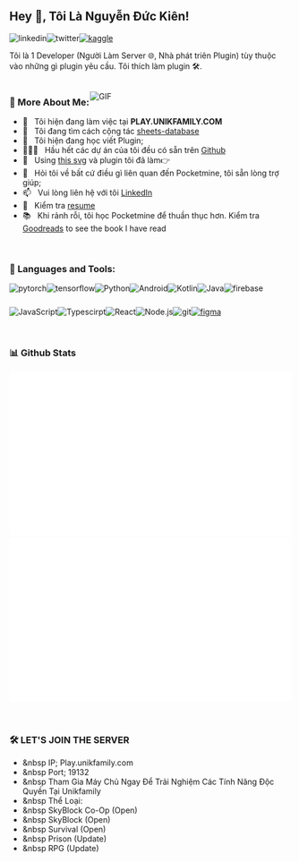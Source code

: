 ## Hey 👋, Tôi Là Nguyễn Đức Kiên!
<a href='https://www.linkedin.com/in/s2twken/'><img align='left' alt="linkedin" src="https://raw.githubusercontent.com/rahul-jha98/rahul-jha98/561d474902b59c7429ec22bb73e225696c27b202/assets/linkedin.svg" height='18px'/></a>
<a href='https://twitter.com/s2twken/'><img align='left' alt="twitter" src="https://raw.githubusercontent.com/rahul-jha98/rahul-jha98/561d474902b59c7429ec22bb73e225696c27b202/assets/twitter.svg" height='18px'/></a>
<a href='https://www.kaggle.com/s2twken/'><img alt="kaggle" src="https://raw.githubusercontent.com/rahul-jha98/rahul-jha98/561d474902b59c7429ec22bb73e225696c27b202/assets/kaggle.svg" height='18px'/></a>

Tôi là 1 Developer (Người Làm Server 🌐, Nhà phát triên Plugin) tùy thuộc vào những gì plugin yêu cầu. Tôi thích làm plugin 🛠️. 
<br/>
<br/>

<img align="right" alt="GIF" src="https://raw.githubusercontent.com/s2twken/rahul-jh98/lmain/techstack.gif" width="360px"/>
  
### 🧐 More About Me:

- 🔭 &nbsp; Tôi hiện đang làm việc tại **PLAY.UNIKFAMILY.COM**
- 🤝 &nbsp; Tôi đang tìm cách cộng tác [sheets-database](https://github.com/rahul-jha98/sheets-database)
- 🌱 &nbsp; Tôi hiện đang học viết Plugin; 
- 👨🏻‍💻 &nbsp; Hầu hết các dự án của tôi đều có sẵn trên [Github](https://github.com/s2twken?tab=repositories)
- 🎨 &nbsp; Using [this svg](https://storyset.com/illustration/javascript-frameworks/amico) và plugin tôi đã làm👉
- 💬 &nbsp; Hỏi tôi về bất cứ điều gì liên quan đến Pocketmine, tôi sẵn lòng trợ giúp;
- 📫 &nbsp; Vui lòng liên hệ với tôi [LinkedIn](https://www.linkedin.com/in/S2TwKen/)
- 📝 &nbsp; Kiểm tra [resume](https://drive.google.com/file/d/1ZpR5pVBTnl_Qybq7GE3MGy1SB1JehVSE/view?usp=sharing)
- 📚 &nbsp; Khi rảnh rỗi, tôi học Pocketmine để thuần thục hơn. Kiểm tra [Goodreads](https://www.goodreads.com/rahul-jha98) to see the book I have read

<br>

### 🔨 Languages and Tools:
<a href="https://pytorch.org/" target="_blank"> <img align="left" src="https://raw.githubusercontent.com/rahul-jha98/github_readme_icons/main/language_and_tools/square/pytorch/pytorch.svg" alt="pytorch" height="42px"/> </a> 
<a href="https://www.tensorflow.org" target="_blank"> <img align="left" src="https://raw.githubusercontent.com/rahul-jha98/github_readme_icons/main/language_and_tools/square/tensorflow/tensorflow.svg" alt="tensorflow" height="42px"/> </a> 
<a href="https://www.python.org" target="_blank"><img align="left" alt="Python" height ="42px" src="https://raw.githubusercontent.com/rahul-jha98/github_readme_icons/main/language_and_tools/square/python/python.svg"></a>
<a href="https://developer.android.com" target="_blank"> <img align="left" alt="Android" height ="42px" src="https://raw.githubusercontent.com/rahul-jha98/github_readme_icons/main/language_and_tools/square/android/android.svg"> </a>
<a href="https://kotlinlang.org" target="_blank"><img align="left" alt="Kotlin" height ="42px" src="https://raw.githubusercontent.com/rahul-jha98/github_readme_icons/main/language_and_tools/square/kotlin/kotlin.svg"></a>
<a href="https://www.java.com" target="_blank"><img align="left" alt="Java" height ="42px" src="https://raw.githubusercontent.com/rahul-jha98/github_readme_icons/main/language_and_tools/square/java/java.svg"></a>
<a href="https://firebase.google.com/" target="_blank"> <img align="left" src="https://raw.githubusercontent.com/rahul-jha98/github_readme_icons/main/language_and_tools/square/firebase/firebase.svg" alt="firebase" height ="42px"/> </a>
<a href="https://developer.mozilla.org/en-US/docs/Web/JavaScript" target="_blank"> <img align="left" alt="JavaScript" height ="42px"  src="https://raw.githubusercontent.com/rahul-jha98/github_readme_icons/main/language_and_tools/square/javascript/javascript.svg"> </a>
<a href="https://www.typescriptlang.org/" target="_blank"><img align="left" alt="Typescirpt" height ="42px" src="https://raw.githubusercontent.com/rahul-jha98/github_readme_icons/main/language_and_tools/square/typescript/typescript.svg"></a>
<a href="https://reactjs.org/" target="_blank"> <img align="left" alt="React" height ="42px" src="https://raw.githubusercontent.com/rahul-jha98/github_readme_icons/main/language_and_tools/square/react/react.svg"></a>
<a href="https://nodejs.org" target="_blank"><img align="left" alt="Node.js" height ="42px" src="https://raw.githubusercontent.com/rahul-jha98/github_readme_icons/main/language_and_tools/square/node/node.svg"></a>
<a href="https://git-scm.com/" target="_blank"> <img src="https://raw.githubusercontent.com/rahul-jha98/github_readme_icons/main/language_and_tools/square/git-scm/git-scm.svg" align="left" alt="git" height='42px'/> </a>
<a href="https://www.figma.com/" target="_blank"> <img src="https://raw.githubusercontent.com/rahul-jha98/github_readme_icons/main/language_and_tools/square/figma/figma.svg" alt="figma" height='42px'/> </a>

<br>


### 📊 Github Stats
<a href='https://github.com/s2twken/github-stats-transparent'>
  
![Stats Overview](https://github.com/S2TwKen/github-stats-transparent/blob/main/templates/overview.svg)
![Most Used Languages](https://raw.githubusercontent.com/S2TwKen/github-stats-transparent/output/generated/languages.svg)

</a>

<br>

### 🛠️ LET'S JOIN THE SERVER
- &nbsp IP; Play.unikfamily.com
- &nbsp Port; 19132
- &nbsp Tham Gia Máy Chủ Ngay Để Trải Nghiệm Các Tính Năng Độc Quyền Tại Unikfamily
- &nbsp Thể Loại:
- &nbsp SkyBlock Co-Op (Open)
- &nbsp SkyBlock (Open)
- &nbsp Survival (Open)
- &nbsp Prison (Update)
- &nbsp RPG (Update)
